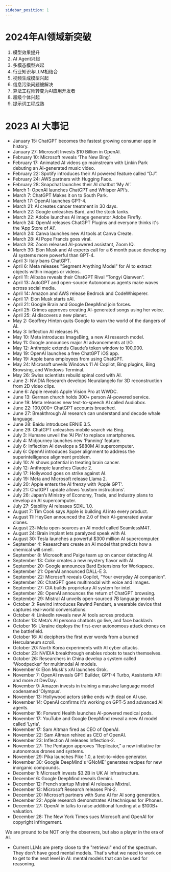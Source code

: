 ```yaml
---
sidebar_position: 1
---
```


# 2024年AI领域新突破

1. 模型效果提升
2. AI Agent兴起
3. 多模态模型兴起
4. 行业知识与LLM相结合
5. 视频生成模型兴起
6. 信息污染问题被解决
7. 算法工程师转变为AI应用开发者
8. 超级个体兴起
9. 提示词工程成熟

# 2023 AI 大事记

* January 15: ChatGPT becomes the fastest growing consumer app in history.
* January 27: Microsoft Invests $10 Billion in OpenAI.
* February 10: Microsoft reveals ‘The New Bing’.
* February 17: Animated AI videos go mainstream with Linkin Park debuting an AI-generated music video.
* February 22: Spotify introduces their AI powered feature called “DJ”.
* February 24: AWS partners with Hugging Face.
* February 28: Snapchat launches their AI chatbot ‘My AI’.
* March 1: OpenAI launches ChatGPT and Whisper API’s.
* March 7: ChatGPT Makes it on to South Park.
* March 17: OpenAI launches GPT-4.
* March 21: AI creates cancer treatment in 30 days.
* March 22: Google unleashes Bard, and the stock tanks.
* March 22: Adobe launches AI image generator Adobe Firefly.
* March 24: OpenAI releases ChatGPT Plugins and everyone thinks it's the ‘App Store of AI’.
* March 24: Canva launches new AI tools at Canva Create.
* March 28: AI Pope Francis goes viral.
* March 28: Zoom released AI-powered assistant, Zoom IQ.
* March 30: Elon Musk and AI experts call for a 6 month pause developing AI systems more powerful than GPT-4.
* April 3: Italy bans ChatGPT.
* April 6: Meta releases "Segment Anything Model" for AI to extract objects within images or videos.
* April 11: Alibaba reveals their ChatGPT Rival “Tongyi Qianwen”.
* April 13: AutoGPT and open-source Autonomous agents make waves across social media.
* April 14: Amazon and AWS release Bedrock and CodeWhisperer.
* April 17: Elon Musk starts xAI.
* April 21: Google Brain and Google DeepMind join forces.
* April 25: Grimes approves creating AI-generated songs using her voice.
* April 25: AI discovers a new planet.
* May 2: Geoffrey Hinton quits Google to warn the world of the dangers of AI.
* May 3: Inflection AI releases Pi.
* May 10: Meta introduces ImageBing, a new AI research model.
* May 11: Google announces major AI advancements at I/O.
* May 12: Anthropic extends Claude’s token window to 100,000.
* May 19: OpenAI launches a free ChatGPT iOS app.
* May 19: Apple bans employees from using ChatGPT.
* May 24: Microsoft unveils Windows 11 AI Copilot, Bing plugins, Bing Browsing, and Windows Terminal.
* May 26: Swiss scientists rebuild spinal cord with AI.
* June 2: NVIDIA Research develops Neuralangelo for 3D reconstruction from 2D video clips.
* June 6: Apple reveals Apple Vision Pro at WWDC.
* June 13: German church holds 300+ person AI-powered service.
* June 19: Meta releases new text-to-speech AI called Audiobox.
* June 22: 100,000+ ChatGPT accounts breached.
* June 27: Breakthrough AI research can understand and decode whale language.
* June 28: Baidu introduces ERNIE 3.5.
* June 29: ChatGPT unleashes mobile search via Bing.
* July 3: Humane unveil the ‘AI Pin’ to replace smartphones.
* July 4: Midjourney launches new ‘Panning’ feature.
* July 6: Inflection AI develops a $880M AI supercomputer.
* July 6: OpenAI introduces Super alignment to address the superintelligence alignment problem.
* July 10: AI shows potential in treating brain cancer.
* July 12: Anthropic launches Claude 2.
* July 17: Hollywood goes on strike against AI.
* July 19: Meta and Microsoft release Llama 2.
* July 20: Apple enters the AI frenzy with ‘Apple GPT‘.
* July 21: ChatGPT update allows ‘custom instructions’.
* July 26: Japan’s Ministry of Economy, Trade, and Industry plans to develop an AI supercomputer.
* July 27: Stability AI releases SDXL 1.0.
* August 7: Tim Cook says Apple is building AI into every product.
* August 11: HeyGen announced the 2.0 of their AI-generated avatar clones.
* August 23: Meta open-sources an AI model called SeamlessM4T.
* August 24: Brain implant lets paralyzed speak with AI.
* August 30: Tesla launches a powerful $300 million AI supercomputer.
* September 4: Researchers create an AI model that predicts how a chemical will smell.
* September 8: Microsoft and Paige team up on cancer detecting AI.
* September 13: Coke creates a new mystery flavor with AI.
* September 20: Google announces Bard Extensions for Workspace.
* September 21: OpenAI announced DALL-E 3.
* September 22: Microsoft reveals Copilot, “Your everyday AI companion“.
* September 26: ChatGPT goes multimodal with voice and images.
* September 27: CIA builds proprietary AI system for intel.
* September 28: OpenAI announces the return of ChatGPT browsing.
* September 29: Mistral AI unveils open-sourced 7B language model.
* October 3: Rewind introduces Rewind Pendant, a wearable device that captures real-world conversations.
* October 4: LinkedIn reveals new AI tools across products.
* October 13: Meta’s AI persona chatbots go live, and face backlash.
* October 16: Ukraine deploys the first-ever autonomous attack drones on the battlefield.
* October 16: AI deciphers the first ever words from a burned Herculaneum scroll.
* October 20: North Korea experiments with AI cyber attacks.
* October 23: NVIDIA breakthrough enables robots to teach themselves.
* October 26: Researchers in China develop a system called ‘Woodpecker’ for multimodal AI models.
* November 6: Elon Musk's xAI launches Grok.
* November 7: OpenAI reveals GPT Builder, GPT-4 Turbo, Assistants API and more at DevDay.
* November 9: Amazon invests in training a massive language model codenamed 'Olympus'.
* November 13: Hollywood actors strike ends with deal on AI use.
* November 14: OpenAI confirms it's working on GPT-5 and advanced AI agents.
* November 16: Forward Health launches AI-powered medical pods.
* November 17: YouTube and Google DeepMind reveal a new AI model called ‘Lyria’.
* November 17: Sam Altman fired as CEO of OpenAI.
* November 22: Sam Altman rehired as CEO of OpenAI.
* November 23: Inflection AI releases Inflection-2.
* November 27: The Pentagon approves “Replicator,” a new initiative for autonomous drones and systems.
* November 29: Pika launches Pike 1.0, a text-to-video generator.
* November 30: Google DeepMind's ‘GNoME’ generates recipes for new inorganic compounds.
* December 1: Microsoft invests $3.2B in UK AI infrastructure.
* December 6: Google DeepMind reveals Gemini.
* December 12: French startup Mistral AI releases Mixtral.
* December 13: Microsoft Research releases Phi-2.
* December 20: Microsoft partners with Suno AI for AI song generation.
* December 22: Apple research demonstrates AI techniques for iPhones.
* December 27: OpenAI in talks to raise additional funding at a $100B+ valuation.
* December 28: The New York Times sues Microsoft and OpenAI for copyright infringement.

We are pround to be NOT only the observers, but also a player in the era of AI.

* Current LLMs are pretty close to the "retrieval" end of the spectrum. They don't have good mental models. That's what we need to work on to get to the next level in AI: mental models that can be used for reasoning.